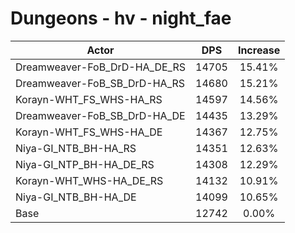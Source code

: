 # Dungeons - hv - night_fae
| Actor | DPS | Increase |
|---|:---:|:---:|
|Dreamweaver-FoB_DrD-HA_DE_RS|14705|15.41%|
|Dreamweaver-FoB_SB_DrD-HA_RS|14680|15.21%|
|Korayn-WHT_FS_WHS-HA_RS|14597|14.56%|
|Dreamweaver-FoB_SB_DrD-HA_DE|14435|13.29%|
|Korayn-WHT_FS_WHS-HA_DE|14367|12.75%|
|Niya-GI_NTB_BH-HA_RS|14351|12.63%|
|Niya-GI_NTP_BH-HA_DE_RS|14308|12.29%|
|Korayn-WHT_WHS-HA_DE_RS|14132|10.91%|
|Niya-GI_NTB_BH-HA_DE|14099|10.65%|
|Base|12742|0.00%|
